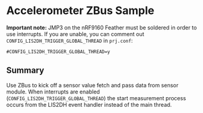 # Accelerometer ZBus Sample 

**Important note:** JMP3 on the nRF9160 Feather must be soldered in order to use interrupts. If you are unable, you can comment out `CONFIG_LIS2DH_TRIGGER_GLOBAL_THREAD` in `prj.conf`:

```
#CONFIG_LIS2DH_TRIGGER_GLOBAL_THREAD=y
```

## Summary

Use ZBus to kick off a sensor value fetch and pass data from sensor module. When interrupts are enabled (`CONFIG_LIS2DH_TRIGGER_GLOBAL_THREAD`) the start measurement process occurs from the LIS2DH event handler instead of the main thread.